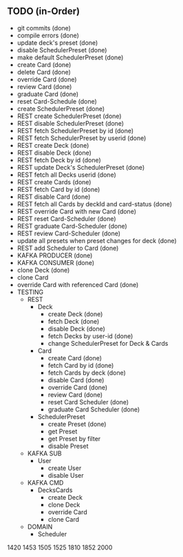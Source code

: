 

## TODO (in-Order)
- git commits (done)
- compile errors (done)
- update deck's preset (done)
- disable SchedulerPreset (done)
- make default SchedulerPreset (done)
- create Card (done)
- delete Card (done)
- override Card (done)
- review Card (done)
- graduate Card (done)
- reset Card-Schedule (done)
- create SchedulerPreset (done)
- REST create SchedulerPreset (done)
- REST disable SchedulerPreset (done)
- REST fetch SchedulerPreset by id (done)
- REST fetch SchedulerPreset by userid (done)
- REST create Deck (done)
- REST disable Deck (done)
- REST fetch Deck by id (done)
- REST update Deck's SchedulerPreset (done)
- REST fetch all Decks userid (done)
- REST create Cards (done)
- REST fetch Card by id (done)
- REST disable Card (done)
- REST fetch all Cards by deckId and card-status (done)
- REST override Card with new Card (done)
- REST reset Card-Scheduler (done)
- REST graduate Card-Scheduler (done)
- REST review Card-Scheduler (done)
- update all presets when preset changes for deck (done)
- REST add Scheduler to Card (done)
- KAFKA PRODUCER (done)
- KAFKA CONSUMER (done)
- clone Deck (done)
- clone Card
- override Card with referenced Card (done)
- TESTING
  - REST
    - Deck
      - create Deck (done)
      - fetch Deck (done)
      - disable Deck (done)
      - fetch Decks by user-id (done)
      - change SchedulerPreset for Deck & Cards
    - Card
      - create Card (done)
      - fetch Card by id (done)
      - fetch Cards by deck (done)
      - disable Card (done)
      - override Card (done)
      - review Card (done)
      - reset Card Scheduler (done)
      - graduate Card Scheduler (done)
    - SchedulerPreset
      - create Preset (done)
      - get Preset
      - get Preset by filter
      - disable Preset
  - KAFKA SUB
    - User
      - create User
      - disable User
  - KAFKA CMD
    - DecksCards
      - create Deck
      - clone Deck
      - override Card
      - clone Card
  - DOMAIN
    - Scheduler
  
1420 1453
1505 1525
1810 1852
2000 